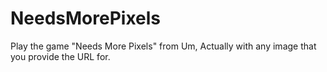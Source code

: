# NeedsMorePixels
Play the game "Needs More Pixels" from Um, Actually with any image that you provide the URL for.
